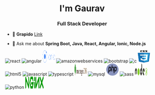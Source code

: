 <!-- <div><img src="https://media1.tenor.com/images/3ca4190df184f2329bb9f0bd06ea0cc2/tenor.gif?itemid=10604183"/></div> -->
<h1 align="center">I'm Gaurav</h1>
<h3 align="center">Full Stack Developer</h3>
<!--<p align="left"> <img src="https://komarev.com/ghpvc/?username=gp559" alt="gp559" /> </p> -->

- 🔭 **Grapido** <a href="http://grapido.in" target="_blank">Link</a>

- 💬 Ask me about **Spring Boot, Java, React, Angular, Ionic, Node.js**

<p align="left">
  <img src="https://upload.wikimedia.org/wikipedia/commons/a/a7/React-icon.svg" alt="react" width="40" height="40"/>
  <img src="https://raw.githubusercontent.com/gilbarbara/logos/804dc257b59e144eaca5bc6ffd16949752c6f789/logos/angular.svg" alt="angular" width="40" height="40"/> 
  <img src="https://raw.githubusercontent.com/gilbarbara/logos/804dc257b59e144eaca5bc6ffd16949752c6f789/logos/ionic.svg" alt="ionic" width="40" height="40"/> 
  <img src="https://raw.githubusercontent.com/gilbarbara/logos/804dc257b59e144eaca5bc6ffd16949752c6f789/logos/aws.svg" alt="amazonwebservices" width="40" height="40"/> 
  <img src="https://raw.githubusercontent.com/gilbarbara/logos/804dc257b59e144eaca5bc6ffd16949752c6f789/logos/bootstrap.svg" alt="bootstrap" width="40" height="40"/>
  <img src="https://raw.githubusercontent.com/gilbarbara/logos/804dc257b59e144eaca5bc6ffd16949752c6f789/logos/github-icon.svg" alt="c" width="40" height="40"/>
  <img src="https://raw.githubusercontent.com/katopz/stack-logo/c7d638af976e535532a844cdb3e0563c1deadcba/css3.svg" alt="css3" width="40" height="40"/> 
  <img src="https://raw.githubusercontent.com/gilbarbara/logos/804dc257b59e144eaca5bc6ffd16949752c6f789/logos/html-5.svg" alt="html5" width="40" height="40"/>
  <img src="https://raw.githubusercontent.com/gilbarbara/logos/804dc257b59e144eaca5bc6ffd16949752c6f789/logos/javascript.svg" alt="javascript" width="40" height="40"/>
  <img src="https://github.com/remojansen/logo.ts/raw/master/ts.png" alt="typescript" width="40" height="40"/> 
  <img src="https://raw.githubusercontent.com/gilbarbara/logos/804dc257b59e144eaca5bc6ffd16949752c6f789/logos/mongodb.svg" alt="mongodb" width="40" height="40"/>
  <img src="https://raw.githubusercontent.com/gilbarbara/logos/804dc257b59e144eaca5bc6ffd16949752c6f789/logos/mysql.svg" alt="mysql" width="40" height="40"/>
  <img src="https://raw.githubusercontent.com/gilbarbara/logos/804dc257b59e144eaca5bc6ffd16949752c6f789/logos/php.svg" alt="php" width="40" height="40"/> 
  <img src="https://raw.githubusercontent.com/gilbarbara/logos/804dc257b59e144eaca5bc6ffd16949752c6f789/logos/sass.svg" alt="sass" width="40" height="40"/>
  <img src="https://raw.githubusercontent.com/gilbarbara/logos/804dc257b59e144eaca5bc6ffd16949752c6f789/logos/nodejs.svg" alt="nodejs" width="40" height="40"/>
  <img src="https://raw.githubusercontent.com/gilbarbara/logos/804dc257b59e144eaca5bc6ffd16949752c6f789/logos/python.svg" alt="python" width="40" height="40"/>
  <img src="https://raw.githubusercontent.com/katopz/stack-logo/c7d638af976e535532a844cdb3e0563c1deadcba/Nginx_logo.svg" alt="nginx" width="60" height="40"/>
</p>
